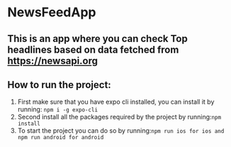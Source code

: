 # NewsFeedApp

## This is an app where you can check Top headlines based on data fetched from https://newsapi.org

## How to run the project:
  1. First make sure that you have expo cli installed, you can install it by running: ``` npm i -g expo-cli ```
  2. Second install all the packages required by the project by running:``` npm install ```
  3. To start the project you can do so by running:``` npm run ios for ios and npm run android for android ```

